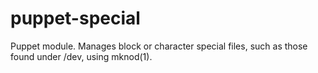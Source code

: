 puppet-special
==============

Puppet module. Manages block or character special files, such as those found under /dev, using mknod(1).
